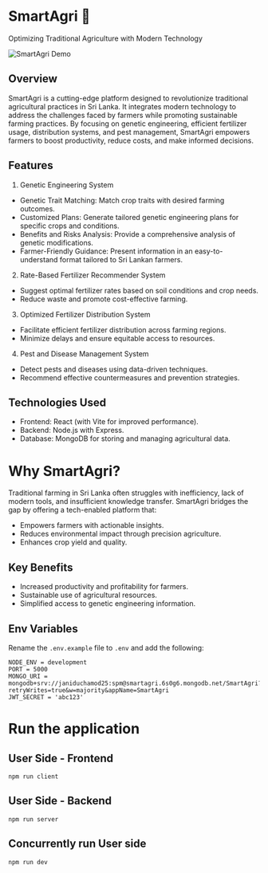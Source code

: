 # SmartAgri 🌱
Optimizing Traditional Agriculture with Modern Technology

![SmartAgri Demo](./assets/SA.png)

## Overview
SmartAgri is a cutting-edge platform designed to revolutionize traditional agricultural practices in Sri Lanka. It integrates modern technology to address the challenges faced by farmers while promoting sustainable farming practices. By focusing on genetic engineering, efficient fertilizer usage, distribution systems, and pest management, SmartAgri empowers farmers to boost productivity, reduce costs, and make informed decisions.

## Features
1. Genetic Engineering System
- Genetic Trait Matching: Match crop traits with desired farming outcomes.
- Customized Plans: Generate tailored genetic engineering plans for specific crops and conditions.
- Benefits and Risks Analysis: Provide a comprehensive analysis of genetic modifications.
- Farmer-Friendly Guidance: Present information in an easy-to-understand format tailored to Sri Lankan farmers.
  
2. Rate-Based Fertilizer Recommender System
- Suggest optimal fertilizer rates based on soil conditions and crop needs.
- Reduce waste and promote cost-effective farming.

3. Optimized Fertilizer Distribution System
- Facilitate efficient fertilizer distribution across farming regions.
- Minimize delays and ensure equitable access to resources.

4. Pest and Disease Management System
- Detect pests and diseases using data-driven techniques.
- Recommend effective countermeasures and prevention strategies.

## Technologies Used
- Frontend: React (with Vite for improved performance).
- Backend: Node.js with Express.
- Database: MongoDB for storing and managing agricultural data.
  
# Why SmartAgri?
Traditional farming in Sri Lanka often struggles with inefficiency, lack of modern tools, and insufficient knowledge transfer. SmartAgri bridges the gap by offering a tech-enabled platform that:

- Empowers farmers with actionable insights.
- Reduces environmental impact through precision agriculture.
- Enhances crop yield and quality.

## Key Benefits
- Increased productivity and profitability for farmers.
- Sustainable use of agricultural resources.
- Simplified access to genetic engineering information.

## Env Variables
Rename the `.env.example` file to `.env` and add the following:

```env
NODE_ENV = development
PORT = 5000
MONGO_URI = mongodb+srv://janiduchamod25:spm@smartagri.6s0g6.mongodb.net/SmartAgri?retryWrites=true&w=majority&appName=SmartAgri
JWT_SECRET = 'abc123'
```

# Run the application

## User Side - Frontend
```
npm run client
```

## User Side - Backend
```
npm run server
```

## Concurrently run User side
```
npm run dev
```
